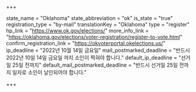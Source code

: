 +++

state_name = "Oklahoma"
state_abbreviation = "ok"
is_state = "true"
registration_type = "by-mail"
translationKey = "Oklahoma"
type = "register"
hp_link = "https://www.ok.gov/elections/"
more_info_link = "https://oklahoma.gov/elections/voter-registration/register-to-vote.html"
confirm_registration_link = "https://okvoterportal.okelections.us/"
ip_deadline = "2022년 10월 14일 금요일"
mail_postmarked_deadline = "반드시 2022년 10일 14일 금요일 까지 소인이 찍혀야 합니다."
default_ip_deadline = "선거일 25일 전까지"
default_mail_postmarked_deadline = "반드시 선거일 25일 전까지 일자로 소인이 날인되어야 합니다."

+++
